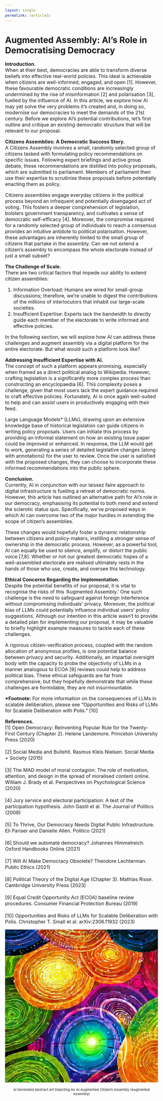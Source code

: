 ```yaml
---
layout: single
permalink: /article3/
---
```

<h1>Augmented Assembly: AI’s Role in Democratising Democracy</h1>

<p style="font-size: 16px;"><b>Introduction.</b><br>
When at their best, democracies are able to transform diverse beliefs into effective real-world policies. This ideal is achievable when citizens are well-informed, engaged, and open [1]. However, these favourable democratic conditions are increasingly undermined by the rise of misinformation [2] and polarisation [3], fuelled by the influence of AI. In this article, we explore how AI may yet solve the very problems it’s created and, in doing so, modernise our democracies to meet the demands of the 21st century. Before we explore AI’s potential contributions, let’s first outline and critique an existing democratic structure that will be relevant to our proposal.<br>

<p style="font-size: 16px;"><b>Citizens Assemblies: A Democratic Success Story.</b><br>
A Citizens Assembly involves a small, randomly selected group of citizens tasked with formulating policy recommendations on specific issues. Following expert briefings and active group debate, these recommendations are distilled into policy proposals, which are submitted to parliament. Members of parliament then use their expertise to scrutinise these proposals before potentially enacting them as policy.<br>

<p style="font-size: 16px;">Citizens assemblies engage everyday citizens in the political process beyond an infrequent and potentially disengaged act of voting. This fosters a deeper comprehension of legislation, bolsters government transparency, and cultivates a sense of democratic self-efficacy [4]. Moreover, the compromise required for a randomly selected group of individuals to reach a consensus provides an intuitive antidote to political polarisation. However, these advantages are inherently limited to the small group of citizens that partake in the assembly. Can we not extend a citizen’s assembly to encompass the whole electorate instead of just a small subset?<br>

<p style="font-size: 16px;"><b>The Challenge of Scale.</b><br>
There are two critical factors that impede our ability to extend citizen assemblies:<br>
<ol style="font-size: 16px;">
<li>Information Overload: Humans are wired for small-group discussions; therefore, we’re unable to digest the contributions of the millions of interlocutors that inhabit our large-scale societies.</li>
<li>Insufficient Expertise: Experts lack the bandwidth to directly guide each member of the electorate to write informed and effective policies.</li>
</ol>
<p style="font-size: 16px;">In the following section, we will explore how AI can address these challenges and augment assembly via a digital platform for the entire electorate. But what would such a platform look like?<br>

<p style="font-size: 16px;"><b>Addressing Insufficient Expertise with AI.</b><br>
The concept of such a platform appears promising, especially when framed as a direct political analog to Wikipedia. However, crafting legislation is a significantly more complex process than constructing an encyclopaedia [6]. This complexity poses a challenge, given that most users lack the expert guidance required to craft effective policies. Fortunately, AI is once again well-suited to help and can assist users in productively engaging with their feed.<br>

<p style="font-size: 16px;">Large Language Models* (LLMs), drawing upon an extensive knowledge base of historical legislation can guide citizens in writing policy proposals. Users can initiate this process by providing an informal statement on how an existing issue paper could be improved or enhanced. In response, the LLM would get to work, generating a series of detailed legislative changes (along with annotations) for the user to review. Once the user is satisfied with the proposed changes, they can choose to incorporate these informed recommendations into the public sphere.
  
<p style="font-size: 16px;"><b>Conclusion.</b><br>
Currently, AI in conjunction with our laissez faire approach to digital infrastructure is fuelling a retreat of democratic norms. However, this article has outlined an alternative path for AI’s role in our democracy, emphasising its potential to both mend and extend the sclerotic status quo. Specifically, we’ve proposed ways in which AI can overcome two of the major hurdles in extending the scope of citizen’s assemblies.

<p style="font-size: 16px;">These changes would hopefully foster a dynamic relationship between citizens and policy-makers, instilling a stronger sense of ownership in the democratic process. However, as a powerful tool, AI can equally be used to silence, amplify, or distort the public voice [7,8]. Whether or not our greatest democratic hopes of a well-assembled electorate are realised ultimately rests in the hands of those who use, create, and oversee this technology.

<p style="font-size: 16px;"><b>Ethical Concerns Regarding the Implementation.</b><br>
Despite the potential benefits of our proposal, it is vital to recognise the risks of this ‘Augmented Assembly.’ One such challenge is the need to safeguard against foreign interference without compromising individuals’ privacy. Moreover, the political bias of LLMs could potentially influence individual users’ policy suggestions. Although our intention in this article wasn’t to provide a detailed plan for implementing our proposal, it may be valuable to briefly highlight example measures to tackle each of these challenges.

<p style="font-size: 16px;">A rigorous citizen-verification process, coupled with the random allocation of anonymous profiles, is one potential balance between privacy and security. Additionally, an impartial oversight body with the capacity to probe the objectivity of LLMs in a manner analogous to ECOA [9] reviews could help to address political bias. These ethical safeguards are far from comprehensive, but they hopefully demonstrate that while these challenges are formidable, they are not insurmountable.

<p style="font-size: 16px;"><b>*Footnote:</b>
For more information on the consequences of LLMs in scalable deliberation, please see “Opportunities and Risks of LLMs for Scalable Deliberation with Polis.” [10]

<p style="font-size: 16px;"><b>References.</b><br>
[1] Open Democracy: Reinventing Popular Rule for the Twenty-First Century (Chapter 2). Helene Landemore. Princeton University Press (2020) <br>
<br>
[2] Social Media and Bullshit. Rasmus Kleis Nielsen. Social Media + Society (2015) <br>
<br>
[3] The MAD model of moral contagion: The role of motivation, attention, and design in the spread of moralised content online. William J. Brady et al. Perspectives on Psychological Science (2020) <br>
<br>
[4] Jury service and electoral participation: A test of the participation hypothesis. John Gastil et al. The Journal of Politics (2008) <br>
<br>
[5] To Thrive, Our Democracy Needs Digital Public Infrastructure. Eli Pariser and Danielle Allen. Politico (2021) <br>
<br>
[6] Should we automate democracy? Johannes Himmelreich. Oxford Handbooks Online (2021) <br>
<br>
[7] Will AI Make Democracy Obsolete? Theodore Lechterman. Public Ethics (2021) <br>
<br>
[8] Political Theory of the Digital Age (Chapter 3). Mathias Risse. Cambridge University Press (2023) <br>
<br>
[9] Equal Credit Opportunity Act (ECOA) baseline review procedures. Consumer Financial Protection Bureau (2019) <br>
<br>
[10] Opportunities and Risks of LLMs for Scalable Deliberation with Polis. Christopher T. Small et al. arXiv:2306.11932 (2023) <br>

<p align="center">
  <img src="/art1.webp" alt="Alt Text">
</p>
<p align="center" style="font-size: 11px;"> AI Generated Abstract Art Depicting An AI-Augmented Citizen’s Assembly (Augmented Assembly) </p>
